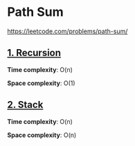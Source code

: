 # Path Sum

https://leetcode.com/problems/path-sum/

## [1. Recursion](des1)
**Time complexity**: O(n)

**Space complexity**: O(1)

## [2. Stack](des2)
**Time complexity**: O(n)

**Space complexity**: O(n)

